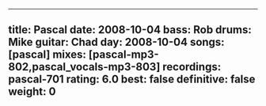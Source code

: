 
---
title: Pascal
date: 2008-10-04
bass:	Rob
drums:	Mike
guitar:	Chad
day: 2008-10-04
songs: [pascal]
mixes: [pascal-mp3-802,pascal_vocals-mp3-803]
recordings: pascal-701
rating: 6.0
best: false
definitive: false
weight: 0
---
